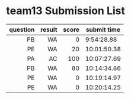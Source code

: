 # team13 Submission List
question | result | score | submit time
----:|----:|-----:|-----
PB | WA | 0 |  9:54:28.88 
PE | WA | 20 | 10:01:50.38 
PA | AC | 100 | 10:07:27.69 
PB | WA | 80 | 10:14:34.86 
PE | WA | 0 | 10:19:14.97 
PE | WA | 0 | 10:20:14.25 
